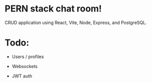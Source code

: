 # PERN stack chat room!

CRUD application using React, Vite, Node, Express, and PostgreSQL. 


# Todo:

* Users / profiles

* Websockets

* JWT auth
